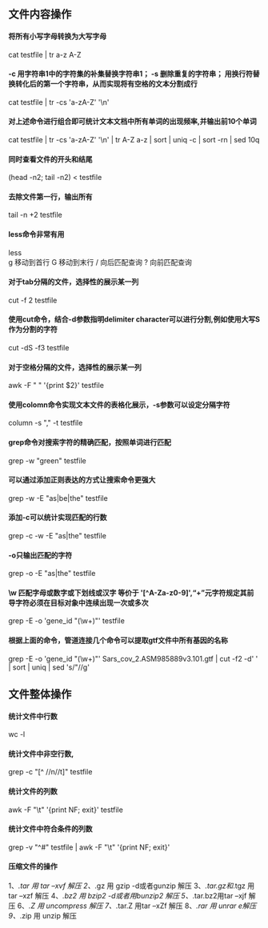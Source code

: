 ## 文件内容操作 
#### 将所有小写字母转换为大写字母
cat testfile | tr a-z A-Z
#### -c 用字符串1中的字符集的补集替换字符串1； -s 删除重复的字符串； 用换行符替换转化后的第一个字符串，从而实现将有空格的文本分割成行
cat testfile | tr -cs 'a-zA-Z' '\n'
#### 对上述命令进行组合即可统计文本文档中所有单词的出现频率,并输出前10个单词
cat testfile | tr -cs 'a-zA-Z' '\n' | tr A-Z a-z | sort | uniq -c | sort -rn | sed 10q
#### 同时查看文件的开头和结尾
(head -n2; tail -n2) < testfile
#### 去除文件第一行，输出所有
tail -n +2 testfile
#### less命令非常有用
less    
g 移动到首行
G 移动到末行
/ 向后匹配查询
? 向前匹配查询
#### 对于tab分隔的文件，选择性的展示某一列
cut -f 2 testfile
#### 使用cut命令，结合-d参数指明delimiter character可以进行分割,例如使用大写S作为分割的字符
cut -dS -f3 testfile
#### 对于空格分隔的文件，选择性的展示某一列
awk -F " " '{print $2}' testfile
#### 使用colomn命令实现文本文件的表格化展示，-s参数可以设定分隔字符
column -s "," -t testfile
#### grep命令对搜索字符的精确匹配，按照单词进行匹配
grep -w "green" testfile
#### 可以通过添加正则表达的方式让搜索命令更强大
grep -w -E "as|be|the" testfile
#### 添加-c可以统计实现匹配的行数
grep -c -w -E "as|the" testfile
#### -o只输出匹配的字符
grep -o -E "as|the" testfile
#### \w 匹配字母或数字或下划线或汉字 等价于 '[^A-Za-z0-9]',“+”元字符规定其前导字符必须在目标对象中连续出现一次或多次
grep -E -o 'gene_id "(\w+)"' testfile
#### 根据上面的命令，管道连接几个命令可以提取gtf文件中所有基因的名称
grep -E -o 'gene_id "(\w+)"' Sars_cov_2.ASM985889v3.101.gtf | cut -f2 -d' ' | sort | uniq | sed 's/"//g'


## 文件整体操作
#### 统计文件中行数
wc -l
#### 统计文件中非空行数,
grep -c "[^ //n//t]" testfile
#### 统计文件的列数
awk -F "\t" '{print NF; exit}' testfile
#### 统计文件中符合条件的列数
grep -v "^#" testfile | awk -F "\t" '{print NF; exit}'
#### 压缩文件的操作
 1、*.tar 用 tar –xvf 解压 
 2、*.gz 用 gzip -d或者gunzip 解压 
 3、*.tar.gz和*.tgz 用 tar –xzf 解压 
 4、*.bz2 用 bzip2 -d或者用bunzip2 解压 
 5、*.tar.bz2用tar –xjf 解压 
 6、*.Z 用 uncompress 解压 
 7、*.tar.Z 用tar –xZf 解压 
 8、*.rar 用 unrar e解压 
 9、*.zip 用 unzip 解压

